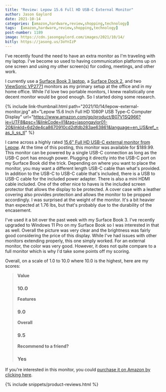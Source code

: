 ```yaml
---
title: "Review: Lepow 15.6 Full HD USB-C External Monitor"
author: Jason Gaylord
date: 2021-10-14
categories: [amazon,hardware,review,shopping,technology]
tags:  [amazon,hardware,review,shopping,technology]
post-number: 1189
image: https://cdn.jasongaylord.com/images/2021/10/14/
bitly: https://jasong.us/3oYnIzP
---
```


I've recently found the need to have an extra monitor as I'm traveling with my laptop. I've become so used to having communication platforms up on one screen and using my other screen(s) for coding, meetings, and other work.

I currently use a [Surface Book 3 laptop](https://www.amazon.com/NEW-Microsoft-Surface-Book-Touch-Screen/dp/B086QSTP4B?dchild=1&keywords=Surface+Book+3&qid=1634145862&sr=8-3&linkCode=ll1&tag=jasongaylor01-20&linkId=e98c2f5eb8a590b16a83b9d6f208e7eb&language=en_US&ref_=as_li_ss_tl), a [Surface Dock 2](https://www.amazon.com/Microsoft-Surface-USB-C-Gigabit-Ethernet/dp/B0883TPJ6X?dchild=1&keywords=Surface+Dock+2&qid=1634145929&sr=8-3&linkCode=ll1&tag=jasongaylor01-20&linkId=9dd4f79e934afa41b9910b5141d08618&language=en_US&ref_=as_li_ss_tl), and two [ViewSonic VP2771](https://www.amazon.com/ViewSonic-VP2771-Professional-Calibration-Photography/dp/B01LW8JU15?dchild=1&keywords=ViewSonic%2BVP2771&qid=1634146052&sr=8-3&th=1&linkCode=ll1&tag=jasongaylor01-20&linkId=cca7fcbc4ce8054bab78f6a66ee5c6ff&language=en_US&ref_=as_li_ss_tl) monitors as my primary setup at the office and in my home office. While I'd love two portable monitors, I knew realistically one decent monitor would be good enough. So I started doing some research. 

{% include link-thumbnail.html path="2021/10/14/lepow-external-monitor.jpg" alt="Lepow 15.6 Inch Full HD 1080P USB Type-C Computer Display" url="https://www.amazon.com/gp/product/B07V1SQ966?ie=UTF8&psc=1&linkCode=ll1&tag=jasongaylor01-20&linkId=6d2de4ca8670910cd2dfdb283ae63861&language=en_US&ref_=as_li_ss_tl" %}

I came across a highly rated [15.6" Full HD USB-C external monitor from Lepow](https://www.amazon.com/gp/product/B07V1SQ966?ie=UTF8&psc=1&linkCode=ll1&tag=jasongaylor01-20&linkId=6d2de4ca8670910cd2dfdb283ae63861&language=en_US&ref_=as_li_ss_tl). At the time of this posting, this monitor was available for $189.99. This monitor can be powered by a single USB-C connection as long as the USB-C port has enough power. Plugging it directly into the USB-C port on my Surface Book did the trick. Depending on where you want to place the monitor, you may want a different length USB-C cable than what's provided. In addition to the USB-C to USB-C cable that's included, there is a USB to USB-C cable for the included power adapter. There is also a mini HDMI cable included. One of the other nice to haves is the included screen protector that allows the display to be protected. A cover case with a leather covering also provides protection and allows the monitor to be propped accordingly. I was surprised at the weight of the monitor. It's a bit heavier than expected at 1.76 lbs, but that's probably due to the durability of the encasement. 

I've used it a bit over the past week with my Surface Book 3. I've recently upgraded to Windows 11 Pro on my Surface Book so I was interested in that as well. Overall the picture was very clear and the brightness was fairly good considering the price of this display. While I've had issues with other monitors extending properly, this one simply worked. For an external monitor, the color was very good. However, it does not quite compare to a full monitor which is why I'd take some points off my scoring. 

Overall, on a scale of 1.0 to 10.0 where 10.0 is the highest, here are my scores:

> **Value**
> ### 10.0
> 
> **Features**
> ### 9.0
> 
> **Overall**
> ### 9.5
> 
> **Recommend to a friend?**
> ### Yes

If you're interested in this monitor, you could [purchase it on Amazon by clicking here](https://www.amazon.com/gp/product/B07V1SQ966?ie=UTF8&psc=1&linkCode=ll1&tag=jasongaylor01-20&linkId=6d2de4ca8670910cd2dfdb283ae63861&language=en_US&ref_=as_li_ss_tl).

{% include snippets/product-reviews.html %}